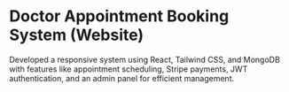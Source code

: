 # Doctor Appointment Booking System (Website) 
Developed a responsive system using React, Tailwind CSS, and MongoDB with features like appointment scheduling, Stripe payments, JWT authentication, and an admin panel for efficient management.

